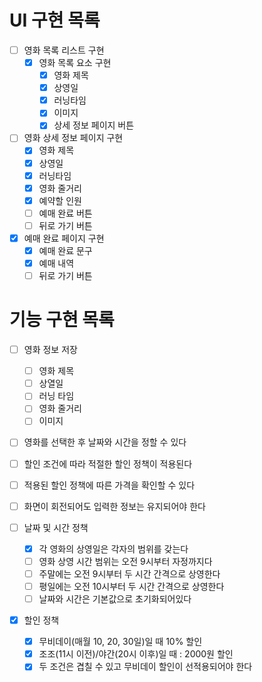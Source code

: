 # UI 구현 목록
- [ ] 영화 목록 리스트 구현
  - [X] 영화 목록 요소 구현
    - [X] 영화 제목
    - [X] 상영일
    - [X] 러닝타임
    - [X] 이미지
    - [X] 상세 정보 페이지 버튼
- [ ] 영화 상세 정보 페이지 구현
  - [x] 영화 제목
  - [x] 상영일
  - [x] 러닝타임
  - [x] 영화 줄거리
  - [x] 예약할 인원
  - [ ] 예매 완료 버튼
  - [ ] 뒤로 가기 버튼
- [X] 예매 완료 페이지 구현
  - [X] 예매 완료 문구
  - [X] 예매 내역
  - [ ] 뒤로 가기 버튼

# 기능 구현 목록
- [ ] 영화 정보 저장
  - [ ] 영화 제목
  - [ ] 상열일
  - [ ] 러닝 타임
  - [ ] 영화 줄거리
  - [ ] 이미지

- [ ] 영화를 선택한 후 날짜와 시간을 정할 수 있다
- [ ] 할인 조건에 따라 적절한 할인 정책이 적용된다
- [ ] 적용된 할인 정책에 따른 가격을 확인할 수 있다
- [ ] 화면이 회전되어도 입력한 정보는 유지되어야 한다

- [ ] 날짜 및 시간 정책
  - [x] 각 영화의 상영일은 각자의 범위를 갖는다
  - [ ] 영화 상영 시간 범위는 오전 9시부터 자정까지다
  - [ ] 주말에는 오전 9시부터 두 시간 간격으로 상영한다
  - [ ] 평일에는 오전 10시부터 두 시간 간격으로 상영한다
  - [ ] 날짜와 시간은 기본값으로 초기화되어있다

- [X] 할인 정책
  - [X] 무비데이(매월 10, 20, 30일)일 때 10% 할인
  - [X] 조조(11시 이전)/야간(20시 이후)일 때 : 2000원 할인
  - [X] 두 조건은 겹칠 수 있고 무비데이 할인이 선적용되어야 한다